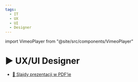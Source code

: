 ```yaml
---
tags:
  - IT
  - UX
  - UI
  - Designer
---
```


import VimeoPlayer from "@site/src/components/VimeoPlayer"

# ▶️ UX/UI Designer

<VimeoPlayer videoId="741798294" />

- [📄 Slajdy prezentacji w PDF’ie](/download/slidev/1-1-1-ux-ui-designer.pdf)
